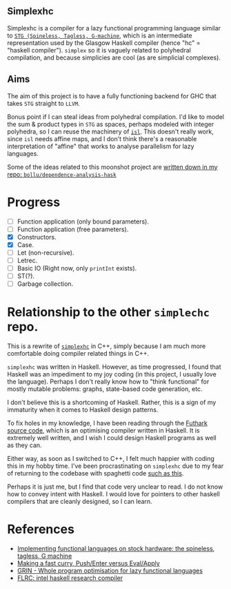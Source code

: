 Simplexhc
---------

Simplexhc is a compiler for a lazy functional programming language
similar to [`STG (Spineless, Tagless, G-machine`](https://ghc.haskell.org/trac/ghc/wiki/Commentary/Compiler/GeneratedCode), which is an intermediate representation used by the
Glasgow Haskell compiler (hence "hc" = "haskell compiler").
`simplex` so it is vaguely related to polyhedral compilation, and because
simplicies are cool (as are simplicial complexes).

## Aims
The aim of this project is to have a fully functioning backend for GHC that
takes `STG` straight to `LLVM`.

Bonus point if I can steal ideas from polyhedral compilation. I'd like to model
the sum & product types in `STG` as spaces, perhaps modeled with integer
polyhedra, so I can reuse the machinery of [`isl`](http://isl.gforge.inria.fr/).
This doesn't really work, since `isl` needs affine maps, and I don't think
there's a reasonable interpretation of "affine" that works to analyse
parallelism for lazy languages.

Some of the ideas related to this moonshot project are
[written down in my repo: `bollu/dependence-analysis-hask`](https://github.com/bollu/dependence-analysis-hask)

# Progress
- [ ] Function application (only bound parameters).
- [ ] Function application (free parameters).
- [x] Constructors.
- [x] Case.
- [ ] Let (non-recursive).
- [ ] Letrec.
- [ ] Basic IO (Right now, only `printInt` exists).
- [ ] ST(?).
- [ ] Garbage collection.

# Relationship to the other `simplechc` repo.

This is a rewrite of [`simplexhc`](https://github.com/bollu/simplexhc)
in C++, simply because I am much more comfortable doing compiler related
things in C++. 


`simplexhc` was written in Haskell. However, as time progressed, I found that
Haskell was an impediment to my joy coding (in this project, I usually love
the language). Perhaps I don't really know how to "think functional" for
mostly mutable problems: graphs, state-based code generation, etc.


I don't believe this is a shortcoming of Haskell. Rather, this is a sign
of my immaturity when it comes to Haskell design patterns.


To fix holes in my knowledge, I have been reading through the
[Futhark source code](https://github.com/diku-dk/futhark), which is an
optimising compiler written in Haskell. It is extremely well written, and I
wish I could design Haskell programs as well as they can.


Either way, as soon as I switched to C++, I felt much happier with coding this
in my hobby time. I've been procrastinating on `simplexhc` due to my fear of
returning to the codebase with spaghetti code
[such as this](https://github.com/bollu/simplexhc/blob/master/src/StgToIR.hs#L259).


Perhaps it is just me, but I find that code very unclear to read. I do not
know how to convey intent with Haskell. I would love for pointers to other
haskell compilers that are cleanly designed, so I can learn.

# References
 - [Implementing functional languages on stock hardware: the spineless, tagless, G machine](https://www.dcc.fc.up.pt/~pbv/aulas/linguagens/peytonjones92implementing.pdf)
 - [Making a fast curry, Push/Enter versus Eval/Apply](http://www.cs.tufts.edu/~nr/cs257/archive/simon-peyton-jones/eval-apply-jfp.pdf)
 - [GRIN - Whole program optimisation for lazy functional languages](http://web.archive.org/web/20080506021638/http://www.cs.chalmers.se:80/~boquist/phd/index.html)
 - [FLRC: intel haskell research compiler](https://github.com/IntelLabs/flrc)

